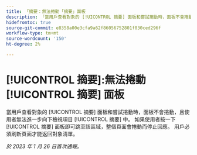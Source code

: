 ```yaml
---
title: 「摘要：無法捲動「摘要」面板
description: 「當用戶查看對象的 [!UICONTROL 摘要] 面板和嘗試捲動時，面板不會捲動，且使用者無法進一步向下檢視項目 [!UICONTROL 摘要] 中。 如果使用者按一下 [!UICONTROL 摘要] 面板即可跳至該區域，整個頁面會捲動而停止回應。 使用者必須重新整理頁面才能返回清單。」
hidefromtoc: true
source-git-commit: e8358a00e3cfa9a62f86056752801f030ced296f
workflow-type: tm+mt
source-wordcount: '150'
ht-degree: 2%

---
```



# [!UICONTROL 摘要]:無法捲動 [!UICONTROL 摘要] 面板

當用戶查看對象的 [!UICONTROL 摘要] 面板和嘗試捲動時，面板不會捲動，且使用者無法進一步向下檢視項目 [!UICONTROL 摘要] 中。 如果使用者按一下 [!UICONTROL 摘要] 面板即可跳至該區域，整個頁面會捲動而停止回應。 用戶必須刷新頁面才能返回對象清單。

_於 2023 年 1 月 26 日首次通報。_

